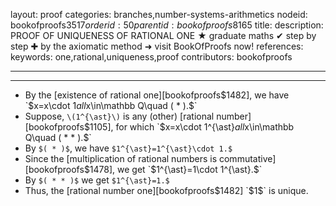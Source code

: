 layout: proof
categories: branches,number-systems-arithmetics
nodeid: bookofproofs$3517
orderid: 50
parentid: bookofproofs$8165
title: 
description: PROOF OF UNIQUENESS OF RATIONAL ONE &#9733; graduate maths &#10004; step by step &#10010; by the axiomatic method &#10140; visit BookOfProofs now!
references: 
keywords: one,rational,uniqueness,proof
contributors: bookofproofs

---


---

* By the [existence of rational one][bookofproofs$1482], we have `$x=x\cdot 1$` all `$x\in\mathbb Q\quad ( * ).$`
* Suppose, `\(1^{\ast}\)` is any (other) [rational number][bookofproofs$1105], for which `$x=x\cdot 1^{\ast}$` all `$x\in\mathbb Q\quad ( * * ).$`
* By `$( * )$`, we have `$1^{\ast}=1^{\ast}\cdot 1.$`
* Since the [multiplication of rational numbers is commutative][bookofproofs$1478], we get `$1^{\ast}=1\cdot 1^{\ast}.$`
* By `$( * * )$` we get `$1^{\ast}=1.$`
* Thus, the [rational number one][bookofproofs$1482] `$1$` is unique.
